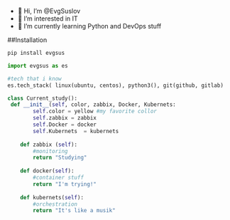 - 👋 Hi, I’m @EvgSuslov
- 👀 I’m interested in IT
- 🌱 I’m currently learning Python and DevOps stuff

##Installation


```bash
pip install evgsus
```

```python
import evgsus as es

#tech that i know
es.tech_stack( linux(ubuntu, centos), python3(), git(github, gitlab)

class Current_study():
 def __init__(self, color, zabbix, Docker, Kubernets:
        self.color = yellow #my favorite collor
        self.zabbix = zabbix
        self.Docker = docker
        self.Kubernets  = kubernets
    
    def zabbix (self):
        #monitoring
        return "Studying"
    
    def docker(self):
        #container stuff
        return "I'm trying!"
        
    def kubernets(self):
        #orchestration
        return "It's like a musik"


```

<!---
EvgSuslov/EvgSuslov is a ✨ special ✨ repository because its `README.md` (this file) appears on your GitHub profile.
You can click the Preview link to take a look at your changes.
--->
